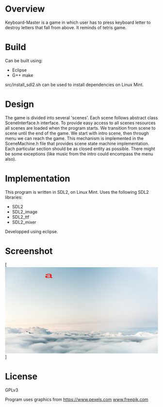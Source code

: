# Overview
Keyboard-Master is a game in which user has to press keyboard letter to destroy letters that fall from above. It reminds of tetris game.

# Build

Can be built using:

 - Eclipse
 - G++ make

src/install_sdl2.sh can be used to install dependencies on Linux Mint.

# Design
The game is divided into several 'scenes'. Each scene follows abstract class SceneInterface.h interface. To provide easy access to all scenes resources all scenes are loaded when the program starts.
We transition from scene to scene until the end of the game. We start with intro scene, then through menu we can reach the game. This mechanism is implemented in the SceneMachine.h file that provides scene state machine implementation.
Each particular section should be as closed entity as possible. There might be some exceptions (like music from the intro could encompass the menu also).

# Implementation
This program is written in SDL2, on Linux Mint. 
Uses the following SDL2 libraries:
 - SDL2
 - SDL2_image
 - SDL2_ttf
 - SDL2_mixer

Developped using eclipse.

# Screenshot
[![Screenshot](https://github.com/rumca-js/Keyboard-Master/raw/master/data/wallpapers/screenshot1.png)]

# License
GPLv3

Program uses graphics from 
https://www.pexels.com
www.freepik.com
